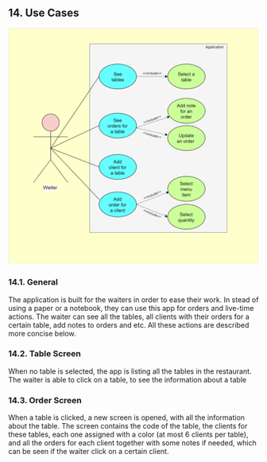 ## 14. Use Cases

![Use Case Diagram](UseCaseDiagram.png)

### 14.1. General
The application is built for the waiters in order to ease their work. In stead of using a paper or a notebook, they can use this app for orders and live-time actions.
The waiter can see all the tables, all clients with their orders for a certain table, add notes to orders and etc. All these actions are described more concise below.

### 14.2. Table Screen
When no table is selected, the app is listing all the tables in the restaurant. The waiter is able to click on a table, to see the information about a table

### 14.3. Order Screen

When a table is clicked, a new screen is opened, with all the information about the table. The screen contains the code of the table, the clients for these tables, each one
assigned with a color (at most 6 clients per table), and all the orders for each client together with some notes if needed, which can be seen if the waiter click on a certain client.
